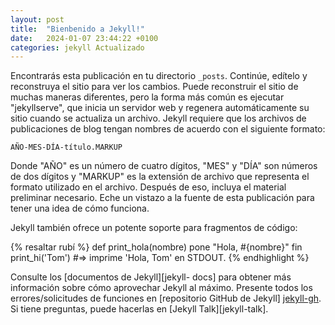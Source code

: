 ```yaml
---
layout: post
title:  "Bienbenido a Jekyll!"
date:   2024-01-07 23:44:22 +0100
categories: jekyll Actualizado
---
```

Encontrarás esta publicación en tu directorio `_posts`. Continúe, edítelo y reconstruya el sitio para ver los cambios. Puede reconstruir el sitio de muchas maneras diferentes, pero la forma más común es ejecutar "jekyllserve", que inicia un servidor web y regenera automáticamente su sitio cuando se actualiza un archivo.
Jekyll requiere que los archivos de publicaciones de blog tengan nombres de acuerdo con el siguiente formato:

`AÑO-MES-DÍA-título.MARKUP`

Donde "AÑO" es un número de cuatro dígitos, "MES" y "DÍA" son números de dos dígitos y "MARKUP" es la extensión de archivo que representa el formato utilizado en el archivo. Después de eso, incluya el material preliminar necesario.
Eche un vistazo a la fuente de esta publicación para tener una idea de cómo funciona.

Jekyll también ofrece un potente soporte para fragmentos de código:

{% resaltar rubí %}
def print_hola(nombre)
  pone "Hola, #{nombre}"
fin
print_hi('Tom')
#=> imprime 'Hola, Tom' en STDOUT.
{% endhighlight %}

Consulte los [documentos de Jekyll][jekyll-
docs] para obtener más información sobre cómo aprovechar Jekyll al máximo. Presente todos los errores/solicitudes de funciones en [repositorio GitHub de Jekyll] [jekyll-gh]. Si tiene preguntas, puede hacerlas en [Jekyll Talk][jekyll-talk].

[documentos jekyll]: https://jekyllrb.com/docs/home
[jekyll-gh]: https://github.com/jekyll/jekyll
[jekyll-charla]: https://talk.jekyllrb.com/